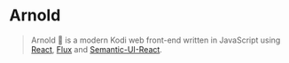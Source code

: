 # Arnold

> Arnold 🎥 is a modern Kodi web front-end written in JavaScript using [React](https://facebook.github.io/react/), [Flux](https://facebook.github.io/flux/) and [Semantic-UI-React](http://react.semantic-ui.com/).
